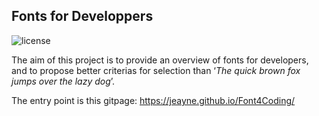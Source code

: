 ## Fonts for Developpers
![license](https://img.shields.io/badge/Licence-CC--by--nc--sa-green)

The aim of this project is to provide an overview of fonts for developers, 
and to propose better criterias for selection than 
‘_The quick brown fox jumps over the lazy dog_’.

The entry point is this gitpage: https://jeayne.github.io/Font4Coding/
